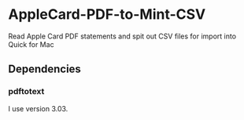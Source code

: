 # AppleCard-PDF-to-Mint-CSV
Read Apple Card PDF statements and spit out CSV files for import into Quick for Mac

## Dependencies
### pdftotext
I use version 3.03.
